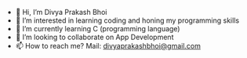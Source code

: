 - 👋 Hi, I’m Divya Prakash Bhoi
- 👀 I’m interested in learning coding and honing my programming skills
- 🌱 I’m currently learning C (programming language)
- 💞️ I’m looking to collaborate on App Development
- 📫 How to reach me? Mail: divyaprakashbhoi@gmail.com

<!---
Divya-Prakash-Bhoi/Divya-Prakash-Bhoi is a ✨ special ✨ repository because its `README.md` (this file) appears on your GitHub profile.
You can click the Preview link to take a look at your changes.
--->
